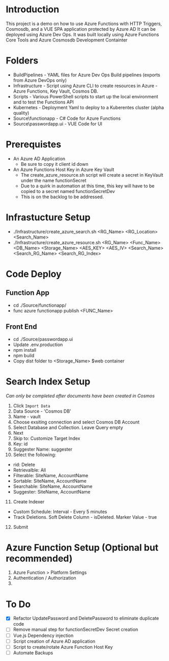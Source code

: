 # Introduction 
This project is a demo on how to use Azure Functions with HTTP Triggers, Cosmosdb, and a VUE SPA application protected by Azure AD
It can be deployed using Azure Dev Ops.
It was built locally using Azure Functions Core Tools and Azure Cosmosdb Development Containter


# Folders
* BuildPipelines - YAML files for Azure Dev Ops Build pipelines (exports from Azure DevOps only)
* Infrastructure - Script using Azure CLI to create resources in Azure - Azure Functions, Key Vault, Cosmos DB.  
* Scripts - Various PowerShell scripts to start up the local environment and to test the Functions API
* Kubernetes - Deployment Yaml to deploy to a Kuberentes cluster (alpha quality)
* Source\functionapp - C# Code for Azure Functions
* Source\passwordapp.ui - VUE Code for UI

# Prerequistes 
* An Azure AD Application
   * Be sure to copy it client id down
* An Azure Functions Host Key  in Azure Key Vault
   * The create_azure_resource.sh script will create a secret in KeyVault under the name functionSecret
   * Due to a quirk in automation at this time, this key will have to be copied to a secret named functionSecretDev
   * This is on the backlog to be addressed. 

# Infrastucture Setup
* ./Infrastructure/create_azure_search.sh <RG_Name> <RG_Location> <Search_Name>
* ./Infrastructure/create_azure_resource.sh <RG_Name> <Location> <Func_Name> <DB_Name> <Storage_Name> <AES_KEY> <AES_IV> <Search_Name> <Search_RG_Name> <Search_RG_Index>

# Code Deploy
## Function App
* cd ./Source/functionapp/
* func azure functionapp publish <FUNC_Name>

## Front End
* cd ./Source/passwordapp.ui
* Update .env.production 
* npm install
* npm build
* Copy dist folder to <Storage_Name> $web container

# Search Index Setup
_Can only be completed after documents have been created in Cosmos_
1. Click `Import Data`
2. Data Source - 'Cosmos DB'
3. Name - vault
4. Choose exsiting connection and select Cosmos DB Account
5. Select Database and Collection. Leave Query empty
6. Next
7. Skip to: Customize Target Index
8. Key: id
9. Suggester Name: suggester
10. Select the following:
   * rid: Delete
   * Retrievalble: All
   * Filterable: SiteName, AccountName
   * Sortable:  SiteName, AccountName
   * Searchable: SiteName, AccountName
   * Suggester: SiteName, AccountName
11. Create Indexer
   * Custom Schedule: Interval - Every 5 minutes
   * Track Deletions. Soft Delete Column - isDeleted. Marker Value - true
12. Submit

# Azure Function Setup (Optional but recommended)
1. Azure Function > Platform Settings
2. Authentication / Authorization
3.  

# To Do
- [X] Refactor UpdatePassword and DeletePassword to eliminate duplicate code
- [ ] Remove manual step for functionSecretDev Secret creation
- [ ] Vue.js Dependency injection
- [ ] Script creation of Azure AD application
- [ ] Script to create/rotate Azure Function Host Key
- [ ] Automate Backups
